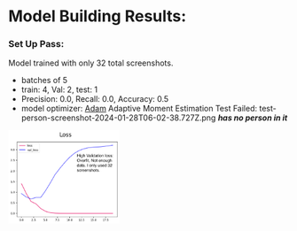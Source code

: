 # Model Building Results:

### Set Up Pass:
Model trained with only 32 total screenshots.
- batches of 5
- train: 4, Val: 2, test:  1
- Precision: 0.0, Recall: 0.0, Accuracy: 0.5 
- model optimizer: [Adam](https://www.tensorflow.org/api_docs/python/tf/keras/optimizers/Adam) 
Adaptive Moment Estimation
Test Failed: test-person-screenshot-2024-01-28T06-02-38.727Z.png ***has no person in it*** 

<img src="results_assets/high_validation_loss_example.png" alt="chart" width="200"/>
